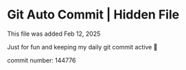 # Git Auto Commit | Hidden File

This file was added Feb 12, 2025

Just for fun and keeping my daily git commit active 🤪

commit number: 144776

